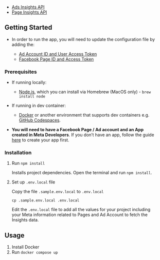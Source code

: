 - [Ads Insights API](https://developers.facebook.com/docs/marketing-api/insights/)
- [Page Insights API](https://developers.facebook.com/docs/platforminsights/page)

## Getting Started

- In order to run the app, you will need to update the configuration file by adding the:

  - [Ad Account ID and User Access Token](https://developers.facebook.com/docs/facebook-login/guides/access-tokens/)
  - [Facebook Page ID and Access Token](https://developers.facebook.com/docs/pages/access-tokens)

### Prerequisites

- If running locally:
  - [Node.js](https://nodejs.org/en/download/), which you can install via Homebrew (MacOS only) - `brew install node`
- If running in dev container:

  - [Docker](https://www.docker.com/) or another environment that supports dev containers e.g. [GitHub Codespaces](https://github.com/features/codespaces).

- **You will need to have a Facebook Page / Ad account and an App created in Meta Developers**. If you don’t have an app, follow the guide [here](https://developers.facebook.com/docs/development/) to create your app first.

### Installation

1. Run `npm install`

   Installs project dependencies.
   Open the terminal and run `npm install`.

2. Set up `.env.local` file

   Copy the file `.sample.env.local` to `.env.local`

   ```
   cp .sample.env.local .env.local
   ```

   Edit the `.env.local` file to add all the values for your project including your Meta information related to Pages and Ad Account to fetch the Insights data.

## Usage

1. Install Docker
2. Run `docker compose up`
